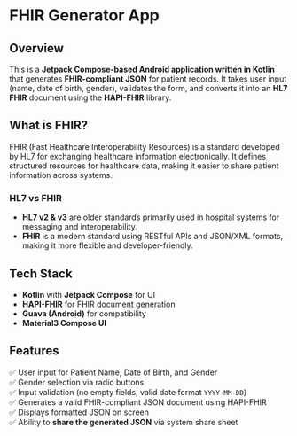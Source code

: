 # FHIR Generator App

## Overview
This is a **Jetpack Compose-based Android application written in Kotlin** that generates **FHIR-compliant JSON** for patient records. It takes user input (name, date of birth, gender), validates the form, and converts it into an **HL7 FHIR** document using the **HAPI-FHIR** library.

## What is FHIR?
FHIR (Fast Healthcare Interoperability Resources) is a standard developed by HL7 for exchanging healthcare information electronically. It defines structured resources for healthcare data, making it easier to share patient information across systems.

### HL7 vs FHIR
- **HL7 v2 & v3** are older standards primarily used in hospital systems for messaging and interoperability.
- **FHIR** is a modern standard using RESTful APIs and JSON/XML formats, making it more flexible and developer-friendly.

## Tech Stack
- **Kotlin** with **Jetpack Compose** for UI
- **HAPI-FHIR** for FHIR document generation
- **Guava (Android)** for compatibility
- **Material3 Compose UI**

## Features
✅ User input for Patient Name, Date of Birth, and Gender  
✅ Gender selection via radio buttons  
✅ Input validation (no empty fields, valid date format `YYYY-MM-DD`)  
✅ Generates a valid FHIR-compliant JSON document using HAPI-FHIR  
✅ Displays formatted JSON on screen  
✅ Ability to **share the generated JSON** via system share sheet
